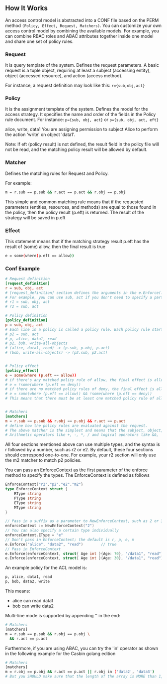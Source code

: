 ## How It Works
An access control model is abstracted into a CONF file based on the PERM method `(Policy, Effect, Request, Matchers)`. You can customize your own access control model by combining the available models. For example, you can combine RBAC roles and ABAC attributes together inside one model and share one set of policy rules.
### Request
It is query template of the system. Defines the request parameters. A basic request is a tuple object, requiring at least a subject (accessing entity), object (accessed resource), and action (access method). 

For instance, a request definition may look like this: `r={sub,obj,act}`
 


### Policy
It is the assignment template of the system. Defines the model for the access strategy. It specifies the name and order of the fields in the Policy rule document.
For instance: `p={sub, obj, act}` or `p={sub, obj, act, eft}`

alice, write, data1 You are assigning permission to subject Alice to perform the action 'write' on object 'data1'.

Note: If eft (policy result) is not defined, the result field in the policy file will not be read, and the matching policy result will be allowed by default.

### Matcher
Defines the matching rules for Request and Policy.

For example: 
```bash
m = r.sub == p.sub && r.act == p.act && r.obj == p.obj
```
This simple and common matching rule means that if the requested parameters (entities, resources, and methods) are equal to those found in the policy, then the policy result (p.eft) is returned. The result of the strategy will be saved in p.eft

### Effect
This statement means that if the matching strategy result p.eft has the result of (some) allow, then the final result is true
```bash
e = some(where(p.eft == allow))
```

### Conf Example
```conf
# Request definition
[request_definition]
r = sub, obj, act
# [request_definition] section defines the arguments in the e.Enforce(...) function
# For example, you can use sub, act if you don't need to specify a particular resource, or sub, sub2, obj, act if you have two accessing entities.
# r1 = sub, obj, act
# r2 = sub, act

# Policy definition
[policy_definition]
p = sub, obj, act
# Each line in a policy is called a policy rule. Each policy rule starts with a policy type, such as p or p2. It is used to match the policy definition if there are multiple definitions. The above policy shows the following binding. The binding can be used in the matcher.
# p2 = sub, act
# p, alice, data1, read
# p2, bob, write-all-objects
# (alice, data1, read) -> (p.sub, p.obj, p.act)
# (bob, write-all-objects) -> (p2.sub, p2.act)


# Policy effect
[policy_effect]
e = some(where (p.eft == allow))
# if there's any matched policy rule of allow, the final effect is allow
# e = !some(where (p.eft == deny))
# if there are no matched policy rules of deny, the final effect is allow 
# e = some(where (p.eft == allow)) && !some(where (p.eft == deny))
# This means that there must be at least one matched policy rule of allow, and there cannot be any matched policy rule of deny


# Matchers
[matchers]
m = r.sub == p.sub && r.obj == p.obj && r.act == p.act
# define how the policy rules are evaluated against the request.
# The above matcher is the simplest and means that the subject, object, and action in a request should match the ones in a policy rule.
# Arithmetic operators like +, -, *, / and logical operators like &&, ||, ! can be used in matchers.
```
All four sections mentioned above can use multiple types, and the syntax is r followed by a number, such as r2 or e2. By default, these four sections should correspond one-to-one. For example, your r2 section will only use the m2 matcher to match p2 policies.

You can pass an EnforceContext as the first parameter of the enforce method to specify the types. The EnforceContext is defined as follows
```go
EnforceContext{"r2","p2","e2","m2"}
type EnforceContext struct {
    RType string
    PType string
    EType string
    MType string
}

// Pass in a suffix as a parameter to NewEnforceContext, such as 2 or 3, and it will create r2, p2, etc.
enforceContext := NewEnforceContext("2")
// You can also specify a certain type individually
enforceContext.EType = "e"
// Don't pass in EnforceContext; the default is r, p, e, m
e.Enforce("alice", "data2", "read")        // true
// Pass in EnforceContext
e.Enforce(enforceContext, struct{ Age int }{Age: 70}, "/data1", "read")        //false
e.Enforce(enforceContext, struct{ Age int }{Age: 30}, "/data1", "read")   
```


An example policy for the ACL model is:
```bash
p, alice, data1, read
p, bob, data2, write
```
This means:
* alice can read data1
* bob can write data2

Multi-line mode is supported by appending '\' in the end:
```bash
# Matchers
[matchers]
m = r.sub == p.sub && r.obj == p.obj \
  && r.act == p.act
```
Furthermore, if you are using ABAC, you can try the 'in' operator as shown in the following example for the Casbin golang edition 
```bash
# Matchers
[matchers]
m = r.obj == p.obj && r.act == p.act || r.obj in ('data2', 'data3')
# But you SHOULD make sure that the length of the array is MORE than 1, otherwise it will cause a panic.
```